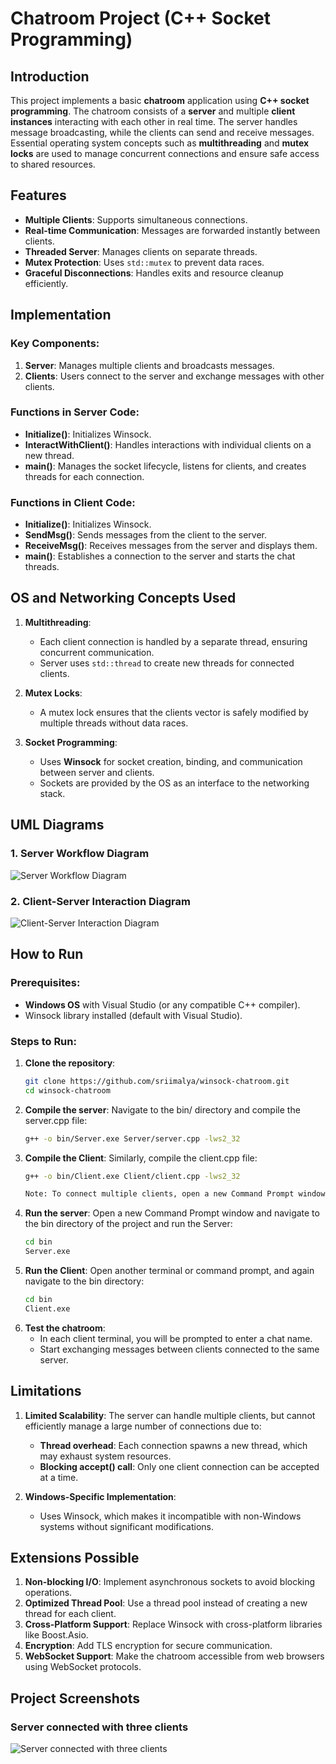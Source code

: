 # Chatroom Project (C++ Socket Programming)

## Introduction
This project implements a basic **chatroom** application using **C++ socket programming**. The chatroom consists of a **server** and multiple **client instances** interacting with each other in real time. The server handles message broadcasting, while the clients can send and receive messages. Essential operating system concepts such as **multithreading** and **mutex locks** are used to manage concurrent connections and ensure safe access to shared resources.

## Features
- **Multiple Clients**: Supports simultaneous connections.
- **Real-time Communication**: Messages are forwarded instantly between clients.
- **Threaded Server**: Manages clients on separate threads.
- **Mutex Protection**: Uses `std::mutex` to prevent data races.
- **Graceful Disconnections**: Handles exits and resource cleanup efficiently.

## Implementation
### Key Components:
1. **Server**: Manages multiple clients and broadcasts messages.
2. **Clients**: Users connect to the server and exchange messages with other clients.

### Functions in Server Code:
- **Initialize()**: Initializes Winsock.
- **InteractWithClient()**: Handles interactions with individual clients on a new thread.
- **main()**: Manages the socket lifecycle, listens for clients, and creates threads for each connection.

### Functions in Client Code:
- **Initialize()**: Initializes Winsock.
- **SendMsg()**: Sends messages from the client to the server.
- **ReceiveMsg()**: Receives messages from the server and displays them.
- **main()**: Establishes a connection to the server and starts the chat threads.

## OS and Networking Concepts Used
1. **Multithreading**:  
   - Each client connection is handled by a separate thread, ensuring concurrent communication.  
   - Server uses `std::thread` to create new threads for connected clients.

2. **Mutex Locks**:  
   - A mutex lock ensures that the clients vector is safely modified by multiple threads without data races.

3. **Socket Programming**:  
   - Uses **Winsock** for socket creation, binding, and communication between server and clients.
   - Sockets are provided by the OS as an interface to the networking stack.

## UML Diagrams

### 1. Server Workflow Diagram
![Server Workflow Diagram](./ChatroomUML.png)

### 2. Client-Server Interaction Diagram
![Client-Server Interaction Diagram](./ChatAppUML.png)
   

## How to Run
### Prerequisites:
- **Windows OS** with Visual Studio (or any compatible C++ compiler).
- Winsock library installed (default with Visual Studio).

### Steps to Run:

1. **Clone the repository**:
   ```bash
   git clone https://github.com/sriimalya/winsock-chatroom.git
   cd winsock-chatroom
2. **Compile the server**: Navigate to the bin/ directory and compile the server.cpp file:
   ```bash
   g++ -o bin/Server.exe Server/server.cpp -lws2_32

3. **Compile the Client**: Similarly, compile the client.cpp file:
   ```bash
   g++ -o bin/Client.exe Client/client.cpp -lws2_32
   
   Note: To connect multiple clients, open a new Command Prompt window for each client you want to connect to the server.
   
4. **Run the server**: Open a new Command Prompt window and navigate to the bin directory of the project and run the Server:
   ```bash
   cd bin
   Server.exe
   
5. **Run the Client**: Open another terminal or command prompt, and again navigate to the bin directory:
   ```bash
   cd bin
   Client.exe
   
6. **Test the chatroom**:
   - In each client terminal, you will be prompted to enter a chat name.
   - Start exchanging messages between clients connected to the same server.
   

## Limitations

1. **Limited Scalability**: The server can handle multiple clients, but cannot efficiently manage a large number of connections due to:
   - **Thread overhead**: Each connection spawns a new thread, which may exhaust system resources.
   - **Blocking accept() call**: Only one client connection can be accepted at a time.

2. **Windows-Specific Implementation**:
   - Uses Winsock, which makes it incompatible with non-Windows systems without significant modifications.

## Extensions Possible
1. **Non-blocking I/O**: Implement asynchronous sockets to avoid blocking operations.
2. **Optimized Thread Pool**: Use a thread pool instead of creating a new thread for each client.
3. **Cross-Platform Support**: Replace Winsock with cross-platform libraries like Boost.Asio.
4. **Encryption**: Add TLS encryption for secure communication.
5. **WebSocket Support**: Make the chatroom accessible from web browsers using WebSocket protocols.


## Project Screenshots

### Server connected with three clients
![Server connected with three clients](./ChatApp.png)



